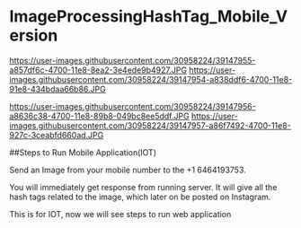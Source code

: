 # ImageProcessingHashTag_Mobile_Version


https://user-images.githubusercontent.com/30958224/39147955-a857df6c-4700-11e8-8ea2-3e4ede9b4927.JPG
https://user-images.githubusercontent.com/30958224/39147954-a838ddf6-4700-11e8-91e8-434bdaa66b86.JPG

https://user-images.githubusercontent.com/30958224/39147956-a8636c38-4700-11e8-89b8-049bc8ee5ddf.JPG
https://user-images.githubusercontent.com/30958224/39147957-a86f7492-4700-11e8-927c-3ceabfd660ad.JPG

##Steps to Run Mobile Application(IOT)


Send an Image from your mobile number to the +1 6464193753.

You will immediately get response from running server. It will give all the hash tags related to the image, which later on be posted on Instagram.

This is for IOT, now we will see steps to run web application
